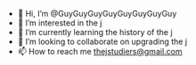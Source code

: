 - 👋 Hi, I’m @GuyGuyGuyGuyGuyGuyGuyGuy
- 👀 I’m interested in the j
- 🌱 I’m currently learning the history of the j
- 💞️ I’m looking to collaborate on upgrading the j
- 📫 How to reach me thejstudiers@gmail.com

<!---
GuyGuyGuyGuyGuyGuyGuyGuy/GuyGuyGuyGuyGuyGuyGuyGuy is a ✨ special ✨ repository because its `README.md` (this file) appears on your GitHub profile.
You can click the Preview link to take a look at your changes.
--->
